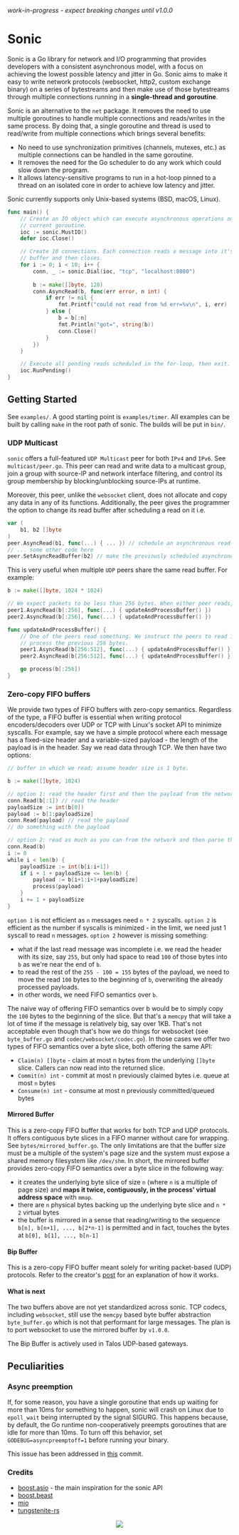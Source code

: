 *work-in-progress - expect breaking changes until v1.0.0*

# Sonic

Sonic is a Go library for network and I/O programming that provides developers with a consistent asynchronous model,
with a focus on achieving the lowest possible latency and jitter in Go. Sonic aims to make it easy to write network
protocols (websocket, http2, custom exchange binary) on a series of bytestreams and then make use of those bytestreams
through multiple connections running in a **single-thread and goroutine**.

Sonic is an alternative to the `net` package. It removes the need to use multiple goroutines to handle
multiple connections and reads/writes in the same process. By doing that, a single goroutine
and thread is used to read/write from multiple connections which brings several benefits:

- No need to use synchronization primitives (channels, mutexes, etc.) as multiple connections can be handled in the same
  goroutine.
- It removes the need for the Go scheduler to do any work which could slow down the program.
- It allows latency-sensitive programs to run in a hot-loop pinned to a thread on an isolated core in order to achieve
  low latency and jitter.

Sonic currently supports only Unix-based systems (BSD, macOS, Linux).

```go
func main() {
    // Create an IO object which can execute asynchronous operations on the
    // current goroutine.
    ioc := sonic.MustIO()
    defer ioc.Close()

    // Create 10 connections. Each connection reads a message into it's
    // buffer and then closes.
    for i := 0; i < 10; i++ {
        conn, _ := sonic.Dial(ioc, "tcp", "localhost:8080")
		
        b := make([]byte, 128)
        conn.AsyncRead(b, func(err error, n int) {
            if err != nil {
                fmt.Printf("could not read from %d err=%v\n", i, err)
            } else {
                b = b[:n]
                fmt.Println("got=", string(b))
                conn.Close()
            }
        })
    }

    // Execute all pending reads scheduled in the for-loop, then exit.
    ioc.RunPending()
}
```

## Getting Started

See `examples/`. A good starting point is `examples/timer`. All examples can be built by calling `make` in the root path
of sonic. The builds will be put in `bin/`.

### UDP Multicast

`sonic` offers a full-featured `UDP Multicast` peer for both `IPv4` and `IPv6`. See `multicast/peer.go`. This peer can
read and write data to a multicast group, join a group with source-IP and network interface filtering, and control its
group membership by blocking/unblocking source-IPs at runtime.

Moreover, this peer, unlike the `websocket` client, does not allocate and copy any data in any of its functions.
Additionally, the peer gives the programmer the option to change its read buffer after scheduling a read on it i.e.
```go
var (
    b1, b2 []byte
)
peer.AsyncRead(b1, func(...) { ... }) // schedule an asynchronous read in b1
// ... some other code here
peer.SetAsyncReadBuffer(b2) // make the previously scheduled asynchronous read use b2 instead of b1
```

This is very useful when multiple `UDP` peers share the same read buffer. For example:

```go
b := make([]byte, 1024 * 1024)

// We expect packets to be less than 256 bytes. When either peer reads, it calls the updateAndProcessBuffer function.
peer1.AsyncRead(b[:256], func(...) { updateAndProcessBuffer() })
peer2.AsyncRead(b[:256], func(...) { updateAndProcessBuffer() })

func updateAndProcessBuffer() {
    // One of the peers read something. We instruct the peers to read into the next 256 byte chunk of b such that we can
    // process the previous 256 bytes.
    peer1.AsyncRead(b[256:512], func(...) { updateAndProcessBuffer() })
    peer2.AsyncRead(b[256:512], func(...) { updateAndProcessBuffer() })

    go process(b[:256])
}
```

### Zero-copy FIFO buffers

We provide two types of FIFO buffers with zero-copy semantics. Regardless of the type, a FIFO buffer is essential when
writing protocol encoders/decoders over UDP or TCP with Linux's socket API to minimize syscalls. For example,
say we have a simple protocol where each message has a fixed-size header and a variable-sized payload - the length of
the payload is in the header. Say we read data through TCP. We then have two options:
```go
// buffer in which we read; assume header size is 1 byte.

b := make([]byte, 1024)

// option 1: read the header first and then the payload from the network
conn.Read(b[:1]) // read the header
payloadSize := int(b[0])
payload := b[1:payloadSize]
conn.Read(payload) // read the payload
// do something with the payload

// option 2: read as much as you can from the network and then parse the bytes
conn.Read(b)
i := 0
while i < len(b) {
    payloadSize := int(b[i:i+1])
    if i + 1 + payloadSize <= len(b) {
        payload := b[i+1:i+1+payloadSize]
        process(payload)
    }
    i += 1 + payloadSize
}

```

`option 1` is not efficient as `n` messages need `n * 2` syscalls. `option 2` is efficient as the number if syscalls is
minimized - in the limit, we need just 1 syscall to read `n` messages. `option 2` however is missing something:

- what if the last read message was incomplete i.e. we read the header with its size, say `255`, but only had space to
  read `100` of those bytes into `b` as we're near the end of `b`.
- to read the rest of the `255 - 100 = 155` bytes of the payload, we need to move the read `100` bytes to the beginning
  of `b`, overwriting the already processed payloads.
- in other words, we need FIFO semantics over `b`.

The naive way of offering FIFO semantics over b would be to simply copy the `100` bytes to the beginning of the slice.
But that's a `memcpy` that will take a lot of time if the message is relatively big, say over 1KB. That's not
acceptable even though that's how we do things for websocket (see `byte_buffer.go` and `codec/websocket/codec.go`).
In those cases we offer two types of FIFO semantics over a byte slice, both offering the same API:

- `Claim(n) []byte` - claim at most n bytes from the underlying `[]byte` slice. Callers can now read into the returned
  slice.
- `Commit(n) int` - commit at most n previously claimed bytes i.e. queue at most `n` bytes
- `Consume(n) int` - consume at most n previously committed/queued bytes

#### Mirrored Buffer

This is a zero-copy FIFO buffer that works for both TCP and UDP protocols. It offers contiguous byte slices in a FIFO
manner without care for wrapping. See `bytes/mirrored_buffer.go`. The only limitations are that the buffer size must be
a multiple of the system's page size and the system must expose a shared memory filesystem like `/dev/shm`. In short, the
mirrored buffer provides zero-copy FIFO semantics over a byte slice in the following way:

- it creates the underlying byte slice of size `n` (where `n` is a multiple of page size) and **maps it twice,
  contiguously, in the process' virtual address space** with `mmap`.
- there are `n` physical bytes backing up the underlying byte slice and `n * 2` virtual bytes
- the buffer is mirrored in a sense that reading/writing to the sequence `b[n], b[n+1], ..., b[2*n-1]` is permitted and
  in fact, touches the bytes at `b[0], b[1], ..., b[n-1]`

#### Bip Buffer

This is a zero-copy FIFO buffer meant solely for writing packet-based (UDP) protocols. Refer to the
creator's [post](https://www.codeproject.com/Articles/3479/The-Bip-Buffer-The-Circular-Buffer-with-a-Twist) for an
explanation of how it works.

#### What is next

The two buffers above are not yet standardized across sonic. TCP codecs, including `websocket`, still use the `memcpy`
based byte buffer abstraction `byte_buffer.go` which is not that performant for large messages. The plan is to port
websocket to use the mirrored buffer by `v1.0.0`.

The Bip Buffer is actively used in Talos UDP-based gateways.

## Peculiarities

### Async preemption

If, for some reason, you have a single goroutine that ends up waiting for more than 10ms for something to happen, sonic
will crash on Linux due to `epoll_wait` being interrupted by the signal SIGURG. This happens because, by default, the Go
runtime non-cooperatively preempts goroutines that are idle for more than 10ms. To turn off this behavior,
set `GODEBUG=asyncpreemptoff=1` before running your binary.

This issue has been addressed
in [this](https://github.com/talostrading/sonic/commit/d59145deb86647460abd9e85eddbdb03f50e2b01) commit.

### Credits

- [boost.asio](https://www.boost.org/doc/libs/1_75_0/doc/html/boost_asio.html) - the main inspiration for the sonic API
- [boost.beast](https://github.com/boostorg/beast)
- [mio](https://github.com/tokio-rs/mio)
- [tungstenite-rs](https://github.com/snapview/tungstenite-rs)

<p align="center">
  <img src="https://c.tenor.com/OTDlqAguqpEAAAAi/sonic-running.gif" />
</p>

